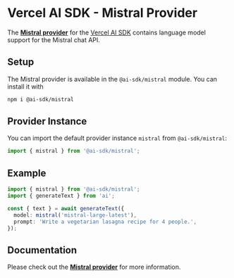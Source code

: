 # Vercel AI SDK - Mistral Provider

The **[Mistral provider](https://sdk.vercel.ai/providers/ai-sdk-providers/mistral)** for the [Vercel AI SDK](https://sdk.vercel.ai/docs) contains language model support for the Mistral chat API.

## Setup

The Mistral provider is available in the `@ai-sdk/mistral` module. You can install it with

```bash
npm i @ai-sdk/mistral
```

## Provider Instance

You can import the default provider instance `mistral` from `@ai-sdk/mistral`:

```ts
import { mistral } from '@ai-sdk/mistral';
```

## Example

```ts
import { mistral } from '@ai-sdk/mistral';
import { generateText } from 'ai';

const { text } = await generateText({
  model: mistral('mistral-large-latest'),
  prompt: 'Write a vegetarian lasagna recipe for 4 people.',
});
```

## Documentation

Please check out the **[Mistral provider](https://sdk.vercel.ai/providers/ai-sdk-providers/mistral)** for more information.
